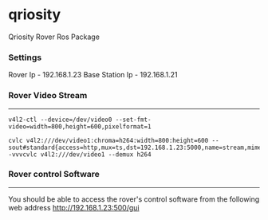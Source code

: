 # qriosity
Qriosity Rover Ros Package

### Settings
Rover Ip - 192.168.1.23
Base Station Ip - 192.168.1.21

### Rover Video Stream
---
```
v4l2-ctl --device=/dev/video0 --set-fmt-video=width=800,height=600,pixelformat=1

cvlc v4l2:///dev/video1:chroma=h264:width=800:height=600 --sout#standard{access=http,mux=ts,dst=192.168.1.23:5000,name=stream,mime=video/ts}' -vvvcvlc v4l2:///dev/video1 --demux h264

```

### Rover control Software
---
You should be able to access the rover's control software from the following web address http://192.168.1.23:500/gui